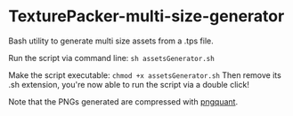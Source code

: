 TexturePacker-multi-size-generator
==================================

Bash utility to generate multi size assets from a .tps file.

Run the script via command line:
`sh assetsGenerator.sh`

Make the script executable:
`chmod +x assetsGenerator.sh`
Then remove its .sh extension, you're now able to run the script via a double click!

Note that the PNGs generated are compressed with [pngquant](http://pngquant.org/).
